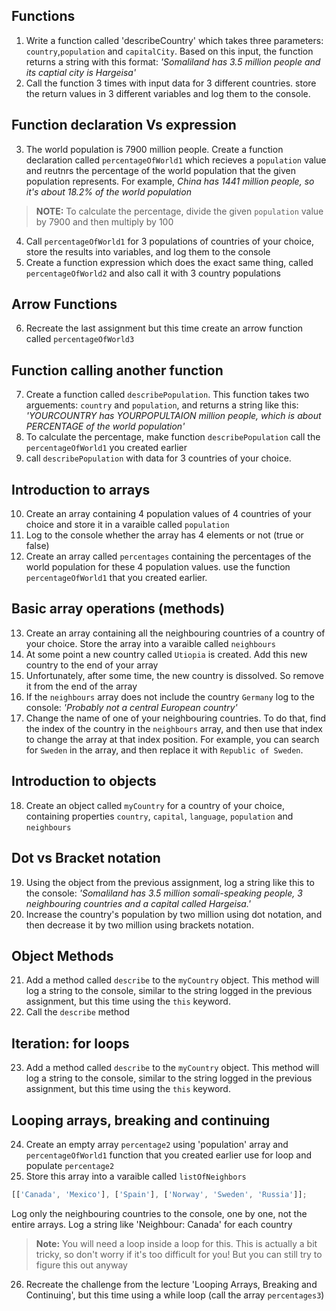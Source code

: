 ## Functions
1. Write a function called 'describeCountry' which takes three parameters: `country`,`population` and `capitalCity`. Based on this input, the function returns a string with this format: *'Somaliland has 3.5 million people and its captial city is Hargeisa'*
2. Call the function 3 times with input data for 3 different countries. store the return values in 3 different variables and log them to the console.

## Function declaration Vs expression

3. The world population is 7900 million people. Create a function declaration called `percentageOfWorld1` which recieves a `population` value and reutnrs the percentage of the world population that the given population represents. For example, *China has 1441 million people, so it's about 18.2% of the world population*
>**NOTE:** To calculate the percentage, divide the given `population` value by 7900 and then multiply by 100
4. Call `percentageOfWorld1` for 3 populations of countries of your choice, store the results into variables, and log them to the console
5. Create a function expression which does the exact same thing, called `percentageOfWorld2` and also call it with 3 country populations
## Arrow Functions
6. Recreate the last assignment but this time create an arrow function called `percentageOfWorld3`
## Function calling another function 
7. Create a function called `describePopulation`. This function takes two arguements: `country` and `population`, and returns a string like this: *'YOURCOUNTRY has YOURPOPULTAION million people, which is about PERCENTAGE of the world population'*
8. To calculate the percentage, make function `describePopulation` call the `percentageOfWorld1` you created earlier
9. call `describePopulation` with data for 3 countries of your choice.
## Introduction to arrays
10. Create an array containing 4 population values of 4 countries of your choice and store it in a varaible called `population`
11. Log to the console whether the array has 4 elements or not (true or false)
12. Create an array called `percentages` containing the percentages of the world population for these 4 population values. use the function `percentageOfWorld1` that you created earlier.
## Basic array operations (methods)
13. Create an array containing all the neighbouring countries of a country of your choice. Store the array into a varaible called `neighbours`
14. At some point a new country called `Utiopia` is created. Add this new country to the end of your array
15. Unfortunately, after some time, the new country is dissolved. So remove it from the end of the array
16. If the `neighbours` array does not include the country `Germany` log to the console: *'Probably not a central European country'*
17. Change the name of one of your neighbouring countries. To do that, find the index of the country in the `neighbours` array, and then use that index to change the array at that index position. For example, you can search for `Sweden` in the array, and then replace it with `Republic of Sweden`.
## Introduction to objects
18. Create an object called `myCountry` for a country of your choice, containing properties `country`, `capital`, `language`, `population` and `neighbours`
## Dot vs Bracket notation
19. Using the object from the previous assignment, log a string like this to the console: *'Somaliland has 3.5 million somali-speaking people, 3 neighbouring countries and a capital called Hargeisa.'*
20. Increase the country's population by two million using dot notation, and then decrease it by two million using brackets notation.
## Object Methods
21. Add a method called `describe` to the `myCountry` object. This method will log a string to the console, similar to the string logged in the previous assignment, but this time using the `this` keyword.
22. Call the `describe` method
## Iteration: for loops
23. Add a method called `describe` to the `myCountry` object. This method will log a string to the console, similar to the string logged in the previous assignment, but this time using the `this` keyword.
## Looping arrays, breaking and continuing 
24. Create an empty array `percentage2` using 'population' array and `percentageOfWorld1` function that you created earlier use for loop and populate `percentage2`
25. Store this array into a varaible called `listOfNeighbors` 
```javascript
[['Canada', 'Mexico'], ['Spain'], ['Norway', 'Sweden', 'Russia']];
```
 Log only the neighbouring countries to the console, one by one, not the entire arrays. Log a string like 'Neighbour: Canada' for each country
>**Note:** You will need a loop inside a loop for this. This is actually a bit tricky, so don't worry if it's too difficult for you! But you can still try to figure this out anyway
26. Recreate the challenge from the lecture 'Looping Arrays, Breaking and Continuing', but this time using a while loop (call the array `percentages3`)